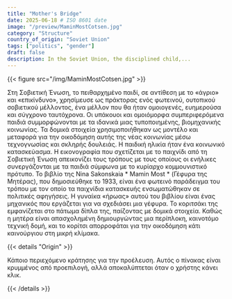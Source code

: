 ```yaml
---
title: "Mother's Bridge"
date: 2025-06-18 # ISO 8601 date
image: "/preview/MaminMostCotsen.jpg"
category: "Structure"
country_of_origin: "Soviet Union"
tags: ["politics", "gender"]
draft: false
description: In the Soviet Union, the disciplined child,...
---
```




{{< figure src="/img/MaminMostCotsen.jpg" >}}

Στη Σοβιετική Ένωση, το πειθαρχημένο παιδί, σε αντίθεση με το «άγριο» και «επικίνδυνο», χρησίμευσε ως πράκτορας ενός φωτεινού, ουτοπικού σοβιετικού μέλλοντος, ένα μέλλον που θα ήταν ομοιογενές, ευημερούσα και σύγχρονο ταυτόχρονα. Οι υπάκουοι και ομοιόμορφα συμπεριφερόμενα παιδιά συμμορφώνονται με τα ιδανικά μιας τυποποιημένης, βιομηχανικής κοινωνίας. Τα δομικά στοιχεία χρησιμοποιήθηκαν ως μοντέλο και μεταφορά για την οικοδόμηση αυτής της νέας κοινωνίας μέσω τεχνογνωσίας και σκληρής δουλειάς. Η παιδική ηλικία ήταν ένα κοινωνικό κατασκεύασμα. Η εικονογραφία που σχετίζεται με το παιχνίδι από τη Σοβιετική Ένωση απεικονίζει τους τρόπους με τους οποίους οι ενήλικες συνεργάζονται με τα παιδιά σύμφωνα με το κυρίαρχο κομμουνιστικό πρότυπο. Το βιβλίο της Nina Sakonskaia * Mamin Most * (Γέφυρα της Μητέρας), που δημοσιεύθηκε το 1933, είναι ένα φωτεινό παράδειγμα του τρόπου με τον οποίο τα παιχνίδια κατασκευής ενσωματώθηκαν σε πολιτικές αφηγήσεις. Η γυναίκα «ήρωας» αυτού του βιβλίου είναι ένας μηχανικός που εργάζεται για να σχεδιάσει μια γέφυρα. Το κοριτσάκι της εμφανίζεται στο πάτωμα δίπλα της, παίζοντας με δομικά στοιχεία. Καθώς η μητέρα είναι απασχολημένη δημιουργώντας μια περίπλοκη, καινοτόμο τεχνική δομή, και το κορίτσι απορροφάται για την οικοδόμηση κάτι καινούργιου στη μικρή κλίμακα.

{{< details "Origin" >}}

Κάποιο περιεχόμενο κράτησης για την προέλευση. Αυτός ο πίνακας είναι κρυμμένος από προεπιλογή, αλλά αποκαλύπτεται όταν ο χρήστης κάνει κλικ.

{{< /details >}}

